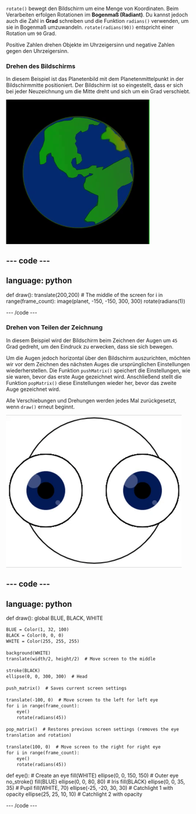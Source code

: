 
`rotate()` bewegt den Bildschirm um eine Menge von Koordinaten. Beim Verarbeiten erfolgen Rotationen im **Bogenmaß (Radiant)**. Du kannst jedoch auch die Zahl in **Grad** schreiben und die Funktion `radians()` verwenden, um sie in Bogenmaß umzuwandeln. `rotate(radians(90))` entspricht einer Rotation um `90` Grad.

Positive Zahlen drehen Objekte im Uhrzeigersinn und negative Zahlen gegen den Uhrzeigersinn.

### Drehen des Bildschirms

In diesem Beispiel ist das Planetenbild mit dem Planetenmittelpunkt in der Bildschirmmitte positioniert. Der Bildschirm ist so eingestellt, dass er sich bei jeder Neuzeichnung um die Mitte dreht und sich um ein Grad verschiebt.

![Der Ausgabebereich mit einem Planeten, der um das Zentrum rotiert](images/rotate_planet.gif)

--- code ---
---
language: python
---

def draw(): translate(200,200)  # The middle of the screen for i in range(frame_count): image(planet, -150, -150, 300, 300) rotate(radians(1))

--- /code ---

### Drehen von Teilen der Zeichnung

In diesem Beispiel wird der Bildschirm beim Zeichnen der Augen um `45` Grad gedreht, um den Eindruck zu erwecken, dass sie sich bewegen.

Um die Augen jedoch horizontal über den Bildschirm auszurichten, möchten wir vor dem Zeichnen des nächsten Auges die ursprünglichen Einstellungen wiederherstellen. Die Funktion `pushMatrix()` speichert die Einstellungen, wie sie waren, bevor das erste Auge gezeichnet wird. Anschließend stellt die Funktion `popMatrix()` diese Einstellungen wieder her, bevor das zweite Auge gezeichnet wird.

Alle Verschiebungen und Drehungen werden jedes Mal zurückgesetzt, wenn `draw()` erneut beginnt.

![Der Ausgabebereich mit einem bewegten Bild, das ein rotierendes Auge aus Kreisen zeigt](images/rotate_eyes.gif)

--- code ---
---
language: python
---

def draw(): global BLUE, BLACK, WHITE

    BLUE = Color(1, 32, 100)
    BLACK = Color(0, 0, 0)
    WHITE = Color(255, 255, 255)
    
    background(WHITE)
    translate(width/2, height/2)  # Move screen to the middle 
    
    stroke(BLACK)
    ellipse(0, 0, 300, 300)  # Head
    
    push_matrix()  # Saves current screen settings
    
    translate(-100, 0)  # Move screen to the left for left eye
    for i in range(frame_count):
        eye()
        rotate(radians(45))
    
    pop_matrix()  # Restores previous screen settings (removes the eye translation and rotation)
    
    translate(100, 0)  # Move screen to the right for right eye
    for i in range(frame_count):
        eye()
        rotate(radians(45))

def eye(): # Create an eye fill(WHITE) ellipse(0, 0, 150, 150)  # Outer eye no_stroke() fill(BLUE) ellipse(0, 0, 80, 80)  # Iris fill(BLACK) ellipse(0, 0, 35, 35)  # Pupil fill(WHITE, 70) ellipse(-25, -20, 30, 30)  # Catchlight 1 with opacity ellipse(25, 25, 10, 10)  # Catchlight 2 with opacity

--- /code ---

